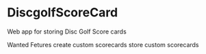 # DiscgolfScoreCard
Web app for storing Disc Golf Score cards


Wanted Fetures
    create custom scorecards
    store custom scorecards
    